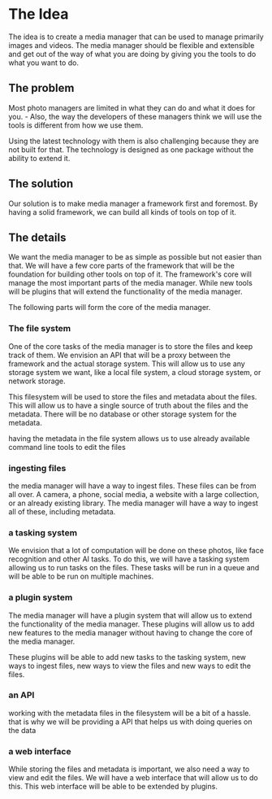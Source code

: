# The Idea

The idea is to create a media manager that can be used to manage primarily images and videos. The media manager should be flexible and extensible and get out of the way of what you are doing by giving you the tools to do what you want to do.

## The problem

Most photo managers are limited in what they can do and what it does for you. - Also, the way the developers of these managers think we will use the tools is different from how we use them.

Using the latest technology with them is also challenging because they are not built for that. The technology is designed as one package without the ability to extend it.

## The solution

Our solution is to make media manager a framework first and foremost. By having a solid framework, we can build all kinds of tools on top of it.

## The details

We want the media manager to be as simple as possible but not easier than that. We will have a few core parts of the framework that will be the foundation for building other tools on top of it. The framework's core will manage the most important parts of the media manager. While new tools will be plugins that will extend the functionality of the media manager.

The following parts will form the core of the media manager.

### The file system

One of the core tasks of the media manager is to store the files and keep track of them. We envision an API that will be a proxy between the framework and the actual storage system. This will allow us to use any storage system we want, like a local file system, a cloud storage system, or network storage.

This filesystem will be used to store the files and metadata about the files. This will allow us to have a single source of truth about the files and the metadata. There will be no database or other storage system for the metadata.

having the metadata in the file system allows us to use already available command line tools to edit the files

### ingesting files

the media manager will have a way to ingest files. These files can be from all over. A camera, a phone, social media, a website with a large collection, or an already existing library. The media manager will have a way to ingest all of these, including metadata.

### a tasking system

We envision that a lot of computation will be done on these photos, like face recognition and other AI tasks. To do this, we will have a tasking system allowing us to run tasks on the files. These tasks will be run in a queue and will be able to be run on multiple machines.

### a plugin system

The media manager will have a plugin system that will allow us to extend the functionality of the media manager. These plugins will allow us to add new features to the media manager without having to change the core of the media manager.

These plugins will be able to add new tasks to the tasking system, new ways to ingest files, new ways to view the files and new ways to edit the files.

### an API

working with the metadata files in the filesystem will be a bit of a hassle. that is why we will be providing a API that helps us with doing queries on the data

### a web interface

While storing the files and metadata is important, we also need a way to view and edit the files. We will have a web interface that will allow us to do this. This web interface will be able to be extended by plugins.
